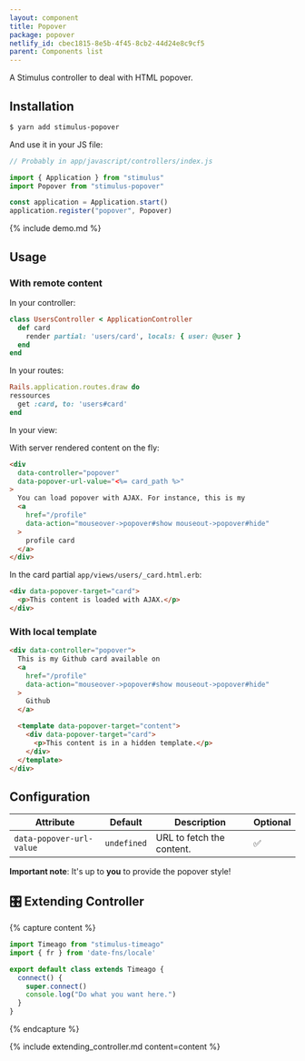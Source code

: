 ```yaml
---
layout: component
title: Popover
package: popover
netlify_id: cbec1815-8e5b-4f45-8cb2-44d24e8c9cf5
parent: Components list
---
```


A Stimulus controller to deal with HTML popover.

## Installation

```bash
$ yarn add stimulus-popover
```

And use it in your JS file:
```js
// Probably in app/javascript/controllers/index.js

import { Application } from "stimulus"
import Popover from "stimulus-popover"

const application = Application.start()
application.register("popover", Popover)
```

{% include demo.md %}

## Usage

### With remote content

In your controller:
```ruby
class UsersController < ApplicationController
  def card
    render partial: 'users/card', locals: { user: @user }
  end
end
```

In your routes:
```ruby
Rails.application.routes.draw do
ressources
  get :card, to: 'users#card'
end
```

In your view:

With server rendered content on the fly:
```html
<div
  data-controller="popover"
  data-popover-url-value="<%= card_path %>"
>
  You can load popover with AJAX. For instance, this is my
  <a
    href="/profile"
    data-action="mouseover->popover#show mouseout->popover#hide"
  >
    profile card
  </a>
</div>
```

In the card partial `app/views/users/_card.html.erb`:
```html
<div data-popover-target="card">
  <p>This content is loaded with AJAX.</p>
</div>
```

### With local template

```html
<div data-controller="popover">
  This is my Github card available on
  <a
    href="/profile"
    data-action="mouseover->popover#show mouseout->popover#hide"
  >
    Github
  </a>

  <template data-popover-target="content">
    <div data-popover-target="card">
      <p>This content is in a hidden template.</p>
    </div>
  </template>
</div>
```

## Configuration

| Attribute | Default | Description | Optional |
| --------- | ------- | ----------- | -------- |
| `data-popover-url-value` | `undefined` | URL to fetch the content. | ✅ |

**Important note**: It's up to **you** to provide the popover style!

## 🎛 Extending Controller

{% capture content %}
```js
import Timeago from "stimulus-timeago"
import { fr } from 'date-fns/locale'

export default class extends Timeago {
  connect() {
    super.connect()
    console.log("Do what you want here.")
  }
}
```
{% endcapture %}

{% include extending_controller.md content=content %}
